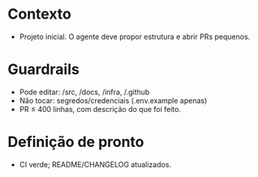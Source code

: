 # Contexto
- Projeto inicial. O agente deve propor estrutura e abrir PRs pequenos.

# Guardrails
- Pode editar: /src, /docs, /infra, /.github
- Não tocar: segredos/credenciais (.env.example apenas)
- PR ≤ 400 linhas, com descrição do que foi feito.

# Definição de pronto
- CI verde; README/CHANGELOG atualizados.
